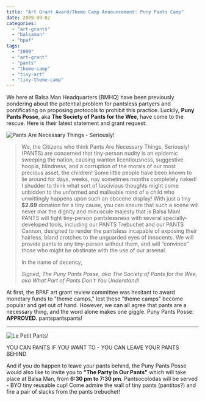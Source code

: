 ```yaml
---
title: "Art Grant Award/Theme Camp Announcement: Puny Pants Camp"
date: 2009-09-02
categories: 
  - "art-grants"
  - "balsaman"
  - "bpaf"
tags: 
  - "2009"
  - "art-grant"
  - "pants"
  - "theme-camp"
  - "tiny-art"
  - "tiny-theme-camp"
---
```


We here at Balsa Man Headquarters (BMHQ) have been previously pondering about the potential problem for pantsless partyers and pontificating on proposing protocols to prohibit this practice. Luckily, **Puny Pants Posse**, aka **The Society of Pants for the Wee**, have come to the rescue. Here is their latest statement and grant request:

![Pants Are Necessary Things - Seriously!](/images/PANTS.jpg)

> We, the Citizens who think Pants Are Necessary Things, Seriously! (PANTS) are concerned that tiny-person nudity is an epidemic sweeping the nation, causing wanton licentiousness, suggestive hoopla, blindness, and a corruption of the morals of our most precious asset, the children! Some little people have been known to lie around for days, weeks, nay sometimes months completely naked! I shudder to think what sort of lascivious thoughts might come unbidden to the unformed and malleable mind of a child who unwittingly happens upon such an obscene display! With just a tiny **$2.69** donation for a tiny cause, you can ensure that such a scene will never mar the dignity and minuscule majesty that is Balsa Man! PANTS will fight tiny-person pantslessness with several specially-developed tools, including our PANTS Trebuchet and our PANTS Cannon, designed to render the pantsless incapable of exposing their hairless, bland crotches to the unguarded eyes of innocents. We will provide pants to any tiny-person without them, and will “convince” those who might be obstinate with the use of our arsenal.
> 
> In the name of decency,
> 
> _Signed, The Puny Pants Posse, aka The Society of Pants for the Wee, aka What Part of Pants Don't You Understand!_

At first, the BPAF art grant review committee was hesitant to award monetary funds to "theme camps," lest these "theme camps" become popular and get out of hand. However, we can all agree that pants are a necessary thing, and the word alone makes one giggle. Puny Pants Posse: **APPROVED**. pantspantspants!

* * *

![Le Petit Pants! ](/images/petitpantscrop1-300x293.jpg)

YOU CAN PANTS IF YOU WANT TO - YOU CAN LEAVE YOUR PANTS BEHIND

And if you do happen to leave your pants behind, the Puny Pants Posse would also like to invite you to **"The Party In Our Pants"** which will take place at Balsa Man, from **6:30 pm to 7:30 pm**. Pantsocolodas will be served - BYO tiny reusable cup! Come admire the wall of tiny pants (pantitos?) and fire a pair of slacks from the pants trebuchet!
